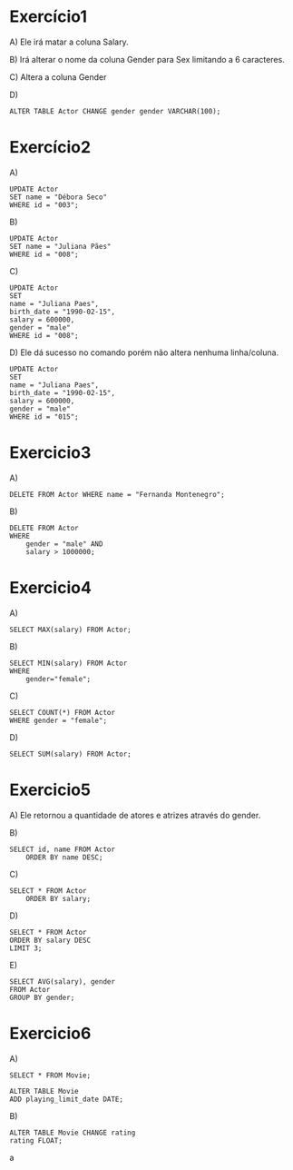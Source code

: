# Exercício1
A) Ele irá matar a coluna Salary.

B) Irá alterar o nome da coluna Gender para Sex limitando a 6 caracteres.

C) Altera a coluna Gender

D) 
```
ALTER TABLE Actor CHANGE gender gender VARCHAR(100);
```

# Exercício2
A)
```
UPDATE Actor
SET name = "Débora Seco"
WHERE id = "003";
```
B)
```
UPDATE Actor
SET name = "Juliana Pães"
WHERE id = "008";
```

C)
```
UPDATE Actor
SET 
name = "Juliana Paes",
birth_date = "1990-02-15",
salary = 600000,
gender = "male"
WHERE id = "008";
```

D) Ele dá sucesso no comando porém não altera nenhuma linha/coluna.
```
UPDATE Actor
SET 
name = "Juliana Paes",
birth_date = "1990-02-15",
salary = 600000,
gender = "male"
WHERE id = "015";
```

# Exercicio3
A) 
```
DELETE FROM Actor WHERE name = "Fernanda Montenegro";
```

B)
```
DELETE FROM Actor 
WHERE
	gender = "male" AND
    salary > 1000000;
```

# Exercicio4
A)
```
SELECT MAX(salary) FROM Actor;
```
B)
```
SELECT MIN(salary) FROM Actor
WHERE
	gender="female";
```

C)
```
SELECT COUNT(*) FROM Actor 
WHERE gender = "female";
```

D)
```
SELECT SUM(salary) FROM Actor;
```
# Exercicio5
A) Ele retornou a quantidade de atores e atrizes através do gender.

B)
```
SELECT id, name FROM Actor
	ORDER BY name DESC;
```

C)
```
SELECT * FROM Actor 
	ORDER BY salary;
```

D)
```
SELECT * FROM Actor
ORDER BY salary DESC
LIMIT 3;
```

E) 
```
SELECT AVG(salary), gender 
FROM Actor
GROUP BY gender;
```

# Exercicio6
A)
```
SELECT * FROM Movie;

ALTER TABLE Movie 
ADD playing_limit_date DATE;
```

B)
```
ALTER TABLE Movie CHANGE rating
rating FLOAT;

```
a

